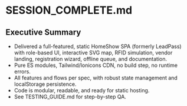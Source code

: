 # SESSION_COMPLETE.md

## Executive Summary

- Delivered a full-featured, static HomeShow SPA (formerly LeadPass) with role-based UI, interactive SVG map, RFID simulation, vendor landing, registration wizard, offline queue, and documentation.
- Pure ES modules, Tailwind/Ionicons CDN, no build step, no runtime errors.
- All features and flows per spec, with robust state management and localStorage persistence.
- Code is modular, readable, and ready for static hosting.
- See TESTING_GUIDE.md for step-by-step QA.
